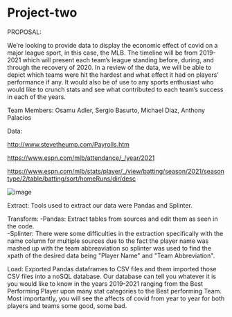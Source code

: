 # Project-two

PROPOSAL:

We’re looking to provide data to display the economic effect of covid on a major league sport, in this case, the MLB.  The timeline will be from 2019-2021 which will present each team’s league standing before, during, and through the recovery of 2020.  In a review of the data, we will be able to depict which teams were hit the hardest and what effect it had on players' performance if any.  It would also be of use to any sports enthusiast who would like to crunch stats and see what contributed to each team’s success in each of the years.


Team Members:
Osamu Adler,
Sergio Basurto,
Michael Diaz,
Anthony Palacios



Data:

http://www.stevetheump.com/Payrolls.htm

https://www.espn.com/mlb/attendance/_/year/2021

https://www.espn.com/mlb/stats/player/_/view/batting/season/2021/seasontype/2/table/batting/sort/homeRuns/dir/desc

![image](https://user-images.githubusercontent.com/100242077/176791358-381cedba-56db-4a05-8fa4-7618dbc6dcc6.png)



Extract:
Tools used to extract our data were Pandas and Splinter.

Transform:
-Pandas: Extract tables from sources and edit them as seen in the code.  
-Splinter: There were some difficulties in the extraction specifically with the name column for multiple sources due to the fact the player name was mashed up with the team abbreaviation so splinter was used to find the xpath of the desired data being "Player Name" and "Team Abbreviation".

Load:
Exported Pandas dataframes to CSV files and them imported those CSV files into a noSQL database. Our database can tell you whatever it is you would like to know in the years 2019-2021 ranging from the Best Performing Player upon many stat categories to the Best performing Team.  Most importantly, you will see the affects of covid from year to year for both players and teams some good, some bad.



